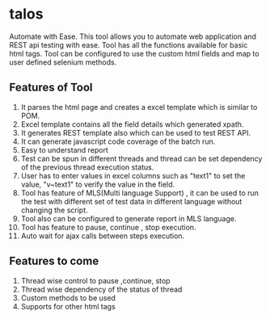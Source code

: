 # talos
Automate with Ease. This tool allows you to automate web application and REST api testing with ease. Tool has all the functions available for basic html tags. Tool can be configured to use the custom html fields and map to user defined selenium methods.

## Features of Tool
1) It parses the html page and creates a excel template which is similar to POM.
2) Excel template contains all the field details which generated xpath.
3) It generates REST template also which can be used to test REST API.
4) It can generate javascript code coverage of the batch run.
5) Easy to understand report
6) Test can be spun in different threads and thread can be set dependency of the previous thread execution status.
7) User has to enter values in excel columns such as "text1" to set the value, "v~text1" to verify the value in the field.
8) Tool has feature of MLS(Multi language Support) , it can be used to run the test with different set of test data in different language without changing the script.
9) Tool also can be configured to generate report in MLS language.
10) Tool has feature to pause, continue , stop execution.
11) Auto wait for ajax calls between steps execution.

## Features to come
1) Thread wise control to pause ,continue, stop
2) Thread wise dependency of the status of thread
3) Custom methods to be used
4) Supports for other html tags
